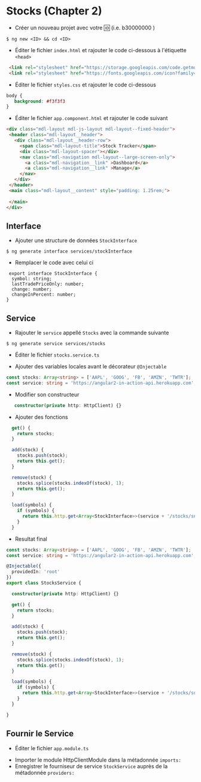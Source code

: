 # Stocks (Chapter 2)

* Créer un nouveau projet avec votre :id: (i.e. b30000000 )

 ``` 
 $ ng new <ID> && cd <ID>
 ```
 
 * Éditer le fichier `index.html` et rajouter le code ci-dessous à l'étiquette `<head>`
 
 ```html 
  <link rel="stylesheet" href="https://storage.googleapis.com/code.getmdl.io/1.0.1/material.indigo-orange.min.css">
  <link rel="stylesheet" href="https://fonts.googleapis.com/icon?family=Material+Icons">
 ```
 
 * Éditer le fichier `styles.css` et rajouter le code ci-dessous 
 
 ```css
 body {
    background: #f3f3f3
 }
 ```
 
 * Éditer le fichier `app.component.html` et rajouter le code suivant
 
 ```html 
 <div class="mdl-layout mdl-js-layout mdl-layout--fixed-header">
  <header class="mdl-layout__header">
    <div class="mdl-layout__header-row">
      <span class="mdl-layout-title">Stock Tracker</span>
      <div class="mdl-layout-spacer"></div>
      <nav class="mdl-navigation mdl-layout--large-screen-only">
        <a class="mdl-navigation__link" >Dashboard</a>
        <a class="mdl-navigation__link" >Manage</a>        
      </nav>
    </div>
  </header>
  <main class="mdl-layout__content" style="padding: 1.25rem;">
   
  </main>
</div>
``` 

## Interface

* Ajouter une structure de données `StockInterface`

``` 
$ ng generate interface services/stockInterface
``` 

* Remplacer le code avec celui ci 
 
```typescrit
 export interface StockInterface {
  symbol: string;
  lastTradePriceOnly: number;
  change: number;
  changeInPercent: number;
}
``` 

## Service

* Rajouter le `service` appellé `Stocks` avec la commande suivante

 ``` 
 $ ng generate service services/stocks
 ```
* Éditer le fichier `stocks.service.ts`

- Ajouter des variables locales avant le décorateur `@Injectable`

```typescript
const stocks: Array<string> = ['AAPL', 'GOOG', 'FB', 'AMZN', 'TWTR'];
const service: string = 'https://angular2-in-action-api.herokuapp.com';
```

- Modifier son constructeur

```typescript
   constructor(private http: HttpClient) {}
``` 

- Ajouter des fonctions

```typescript
  get() {
    return stocks;
  }

  add(stock) {
    stocks.push(stock);
    return this.get();
  }

  remove(stock) {
    stocks.splice(stocks.indexOf(stock), 1);
    return this.get();
  }

  load(symbols) {
    if (symbols) {
      return this.http.get<Array<StockInterface>>(service + '/stocks/snapshot?symbols=' + symbols.join());
    }
  }

``` 
* Resultat final

```typescript
const stocks: Array<string> = ['AAPL', 'GOOG', 'FB', 'AMZN', 'TWTR'];
const service: string = 'https://angular2-in-action-api.herokuapp.com';

@Injectable({
  providedIn: 'root'
})
export class StocksService {

  constructor(private http: HttpClient) {}

  get() {
    return stocks;
  }

  add(stock) {
    stocks.push(stock);
    return this.get();
  }

  remove(stock) {
    stocks.splice(stocks.indexOf(stock), 1);
    return this.get();
  }

  load(symbols) {
    if (symbols) {
      return this.http.get<Array<StockInterface>>(service + '/stocks/snapshot?symbols=' + symbols.join());
    }
  }

}
```

## Fournir le Service

* Éditer le fichier `app.module.ts`

- Importer le module HttpClientModule dans la métadonnée `imports:`
- Enregistrer le fourniseur de service `StockService` auprès de la métadonnée `providers:`

